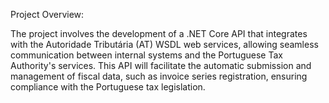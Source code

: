Project Overview:

The project involves the development of a .NET Core API that integrates with the Autoridade Tributária (AT) WSDL web services, allowing seamless communication between internal systems and the Portuguese Tax Authority's services. This API will facilitate the automatic submission and management of fiscal data, such as invoice series registration, ensuring compliance with the Portuguese tax legislation.
